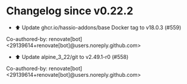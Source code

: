 # Changelog since v0.22.2
- ⬆️ Update ghcr.io/hassio-addons/base Docker tag to v18.0.3 (#559)

Co-authored-by: renovate[bot] <29139614+renovate[bot]@users.noreply.github.com> 
- ⬆️ Update alpine_3_22/git to v2.49.1-r0 (#558)

Co-authored-by: renovate[bot] <29139614+renovate[bot]@users.noreply.github.com> 
